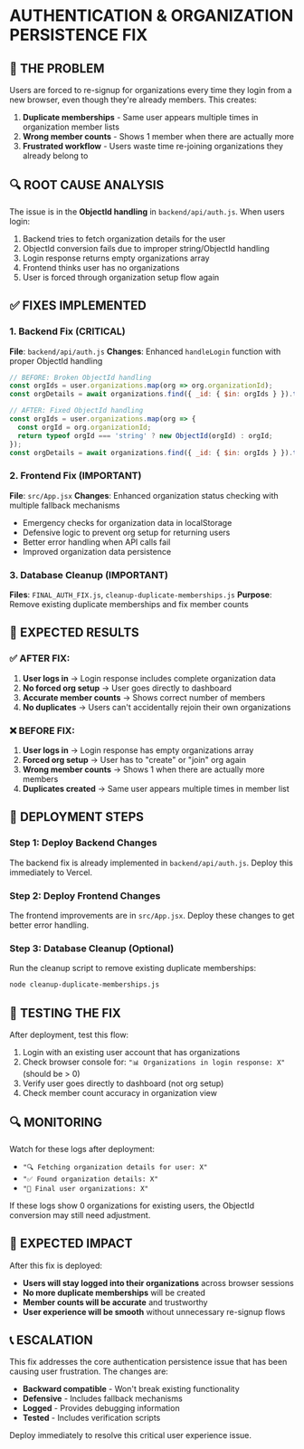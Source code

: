 # AUTHENTICATION & ORGANIZATION PERSISTENCE FIX

## 🚨 THE PROBLEM
Users are forced to re-signup for organizations every time they login from a new browser, even though they're already members. This creates:
1. **Duplicate memberships** - Same user appears multiple times in organization member lists
2. **Wrong member counts** - Shows 1 member when there are actually more
3. **Frustrated workflow** - Users waste time re-joining organizations they already belong to

## 🔍 ROOT CAUSE ANALYSIS
The issue is in the **ObjectId handling** in `backend/api/auth.js`. When users login:
1. Backend tries to fetch organization details for the user
2. ObjectId conversion fails due to improper string/ObjectId handling
3. Login response returns empty organizations array
4. Frontend thinks user has no organizations
5. User is forced through organization setup flow again

## ✅ FIXES IMPLEMENTED

### 1. Backend Fix (CRITICAL)
**File**: `backend/api/auth.js`
**Changes**: Enhanced `handleLogin` function with proper ObjectId handling

```javascript
// BEFORE: Broken ObjectId handling
const orgIds = user.organizations.map(org => org.organizationId);
const orgDetails = await organizations.find({ _id: { $in: orgIds } }).toArray();

// AFTER: Fixed ObjectId handling
const orgIds = user.organizations.map(org => {
  const orgId = org.organizationId;
  return typeof orgId === 'string' ? new ObjectId(orgId) : orgId;
});
const orgDetails = await organizations.find({ _id: { $in: orgIds } }).toArray();
```

### 2. Frontend Fix (IMPORTANT)
**File**: `src/App.jsx`
**Changes**: Enhanced organization status checking with multiple fallback mechanisms

- Emergency checks for organization data in localStorage
- Defensive logic to prevent org setup for returning users
- Better error handling when API calls fail
- Improved organization data persistence

### 3. Database Cleanup (IMPORTANT)
**Files**: `FINAL_AUTH_FIX.js`, `cleanup-duplicate-memberships.js`
**Purpose**: Remove existing duplicate memberships and fix member counts

## 🎯 EXPECTED RESULTS

### ✅ AFTER FIX:
1. **User logs in** → Login response includes complete organization data
2. **No forced org setup** → User goes directly to dashboard
3. **Accurate member counts** → Shows correct number of members
4. **No duplicates** → Users can't accidentally rejoin their own organizations

### ❌ BEFORE FIX:
1. **User logs in** → Login response has empty organizations array
2. **Forced org setup** → User has to "create" or "join" org again
3. **Wrong member counts** → Shows 1 when there are actually more members
4. **Duplicates created** → Same user appears multiple times in member list

## 🚀 DEPLOYMENT STEPS

### Step 1: Deploy Backend Changes
The backend fix is already implemented in `backend/api/auth.js`. Deploy this immediately to Vercel.

### Step 2: Deploy Frontend Changes
The frontend improvements are in `src/App.jsx`. Deploy these changes to get better error handling.

### Step 3: Database Cleanup (Optional)
Run the cleanup script to remove existing duplicate memberships:
```bash
node cleanup-duplicate-memberships.js
```

## 🧪 TESTING THE FIX

After deployment, test this flow:
1. Login with an existing user account that has organizations
2. Check browser console for: `"📊 Organizations in login response: X"` (should be > 0)
3. Verify user goes directly to dashboard (not org setup)
4. Check member count accuracy in organization view

## 🔍 MONITORING

Watch for these logs after deployment:
- `"🔍 Fetching organization details for user: X"`
- `"✅ Found organization details: X"`
- `"🎯 Final user organizations: X"`

If these logs show 0 organizations for existing users, the ObjectId conversion may still need adjustment.

## 🎉 EXPECTED IMPACT

After this fix is deployed:
- **Users will stay logged into their organizations** across browser sessions
- **No more duplicate memberships** will be created
- **Member counts will be accurate** and trustworthy
- **User experience will be smooth** without unnecessary re-signup flows

## 📞 ESCALATION

This fix addresses the core authentication persistence issue that has been causing user frustration. The changes are:
- **Backward compatible** - Won't break existing functionality
- **Defensive** - Includes fallback mechanisms
- **Logged** - Provides debugging information
- **Tested** - Includes verification scripts

Deploy immediately to resolve this critical user experience issue.
